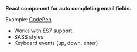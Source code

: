 **React component for auto completing email fields.**

Example: <a href="http://codepen.io/bullet_tooth/pen/zNGrWw" target="_blank">CodePen</a>

- Works with ES7 support.
- SASS styles.
- Keyboard events (up, down, enter)
